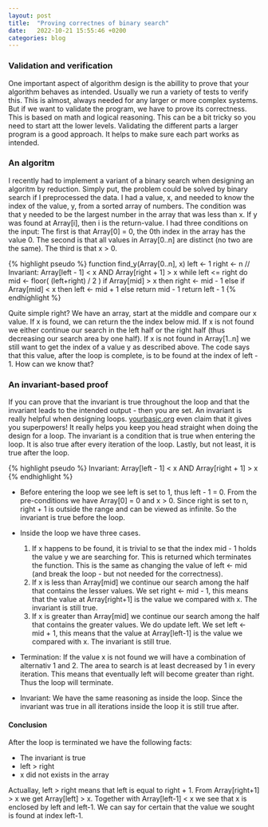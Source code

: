 ```yaml
---
layout: post
title:  "Proving correctnes of binary search"
date:   2022-10-21 15:55:46 +0200
categories: blog
---
```


### Validation and verification
One important aspect of algorithm design is the abillity to prove that your algorithm behaves as intended. Usually we run a variety of tests to verify this. This is almost, always needed for any larger or more complex systems. But if we want to validate the program, we have to prove its correctness. This is based on math and logical reasoning. This can be a bit tricky so you need to start att the lower levels. Validating the different parts a larger program is a good approach. It helps to make sure each part works as intended.

### An algoritm
I recently had to implement a variant of a binary search when designing an algoritm by reduction. Simply put, the problem could be solved by binary search if I preprocessed the data. I had a value, x, and needed to know the index of the value, y, from a sorted array of numbers. The condition was that y needed to be the largest number in the array that was less than x. If y was found at Array[i], then i is the return-value. I had three conditions on the input: The first is that Array[0] = 0, the 0th index in the array has the value 0. The second is that all values in Array[0..n] are distinct (no two are the same). The third is that x > 0.

{% highlight pseudo %}
function find_y(Array[0..n], x)
    left <- 1
    right <- n
    // Invariant: Array[left - 1] < x AND Array[right + 1] > x
    while left <= right do
        mid <- floor( (left+right) / 2 )
        if Array[mid] > x then
            right <- mid - 1
        else if Array[mid] < x then
            left <- mid + 1
        else
            return mid - 1
    return left - 1
{% endhighlight %}

Quite simple right? We have an array, start at the middle and compare our x value. If x is found, we can return the the index below mid. If x is not found we either continue our search in the left half or the right half (thus decreasing our search area by one half). If x is not found in Array[1..n] we still want to get the index of a value y as described above. The code says that this value, after the loop is complete, is to be found at the index of left - 1. How can we know that? 

### An invariant-based proof
If you can prove that the invariant is true throughout the loop and that the invariant leads to the intended output - then you are set. An invariant is really helpful when designing loops. [yourbasic.org] even claim that it gives you superpowers! It really helps you keep you head straight when doing the design for a loop. 
The invariant is a condition that is true when entering the loop. It is also true after every iteration of the loop. Lastly, but not least, it is true after the loop. 

{% highlight pseudo %}
Invariant: Array[left - 1] < x AND Array[right + 1] > x
{% endhighlight %}

- Before entering the loop we see left is set to 1, thus left - 1 = 0. From the pre-conditions we have Array[0] = 0 and x > 0. Since right is set to n, right + 1 is outside the range and can be viewed as infinite. So the invariant is true before the loop.
- Inside the loop we have three cases. 
    1. If x happens to be found, it is trivial to se that the index mid - 1 holds the value y we are searching for. This is returned which terminates the function. This is the same as changing the value of left <- mid (and break the loop - but not needed for the correctness).
    2. If x is less than Array[mid] we continue our search among the half that contains the lesser values. We set right <- mid - 1, this means that the value at Array[right+1] is the value we compared with x. The invariant is still true.
    3. If x is greater than Array[mid] we continue our search among the half that contains the greater values. We do update left. We set left <- mid + 1, this means that the value at Array[left-1] is the value we compared with x. The invariant is still true.
- Termination: If the value x is not found we will have a combination of alternativ 1 and 2. The area to search is at least decreased by 1 in every iteration. This means that eventually left will become greater than right. Thus the loop will terminate. 

- Invariant: We have the same reasoning as inside the loop. Since the invariant was true in all iterations inside the loop it is still true after. 

#### Conclusion
After the loop is terminated we have the following facts:
- The invariant is true
- left > right
- x did not exists in the array

Actuallay, left > right means that left is equal to right + 1. From Array[right+1] > x we get Array[left] > x. Together with Array[left-1] < x we see that x is enclosed by left and left-1. We can say for certain that the value we sought is found at index left-1.


[yourbasic.org]: https://yourbasic.org/algorithms/loop-invariants-explained/
